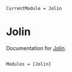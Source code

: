 ```@meta
CurrentModule = Jolin
```

# Jolin

Documentation for [Jolin](https://github.com/jolin-io/Jolin.jl).

```@index
```

```@autodocs
Modules = [Jolin]
```
